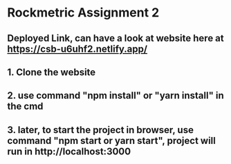 # Rockmetric Assignment 2

## Deployed Link, can have a look at website here at https://csb-u6uhf2.netlify.app/

## 1. Clone the website

## 2. use command "npm install" or "yarn install" in the cmd

## 3. later, to start the project in browser, use command "npm start or yarn start", project will run in http://localhost:3000
